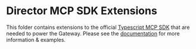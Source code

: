 # Director MCP SDK Extensions

This folder contains extensions to the official [Typescript MCP SDK](https://github.com/modelcontextprotocol/typescript-sdk) that are needed to power the Gateway. Please see the [documentation](https://docs.director.run/sdk/mcp) for more information & examples.
